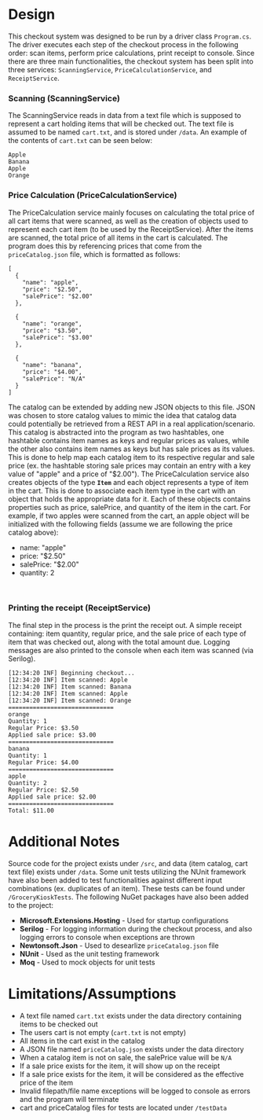 # Design
This checkout system was designed to be run by a driver class `Program.cs`. The driver executes each step of the checkout process in the following order: scan items, perform price calculations, print receipt to console. Since there are three main functionalities, the checkout system has been split into three services: `ScanningService`, `PriceCalculationService`, and `ReceiptService`. 


### Scanning (ScanningService)
The ScanningService reads in data from a text file which is supposed to represent a cart holding items that will be checked out. 
The text file is assumed to be named `cart.txt`, and is stored under `/data`. An example of the contents of `cart.txt` can be seen below:
```
Apple
Banana
Apple
Orange
```


### Price Calculation (PriceCalculationService)
The PriceCalculation service mainly focuses on calculating the total price of all cart items that were scanned, as well as the creation of objects used to represent each cart item (to be used by the ReceiptService). After the items are scanned, the total price of all items in the cart is calculated. The program does this by referencing prices that come from the `priceCatalog.json` file, which is formatted as follows: 
```
[
  {
    "name": "apple",
    "price": "$2.50",
    "salePrice": "$2.00"
  },

  {
    "name": "orange",
    "price": "$3.50",
    "salePrice": "$3.00"
  },

  {
    "name": "banana",
    "price": "$4.00",
    "salePrice": "N/A"
  }
]
```
The catalog can be extended by adding new JSON objects to this file. JSON was chosen to store catalog values to mimic the idea that catalog data could potentially be retrieved from a REST API in a real application/scenario. This catalog is abstracted into the program as two hashtables, one hashtable contains item names as keys and regular prices as values, while the other also contains item names as keys but has sale prices as its values. This is done to help map each catalog item to its respective regular and sale price (ex. the hashtable storing sale prices may contain an entry with a key value of "apple" and a price of "$2.00"). The PriceCalculation service also creates objects of the type **`Item`** and each object represents a type of item in the cart. This is done to associate each item type in the cart with an object that holds the appropriate data for it. Each of these objects contains properties such as price, salePrice, and quantity of the item in the cart. For example, if two apples were scanned from the cart, an apple object will be initialized with the following fields (assume we are following the price catalog above): </br>
* name: "apple"
* price: "$2.50"
* salePrice: "$2.00"
* quantity: 2 
</br>


### Printing the receipt (ReceiptService)
The final step in the process is the print the receipt out. A simple receipt containing:  item quantity, regular price, and the sale price of each type of item that was checked out, along with the total amount due. Logging messages are also printed to the console when each item was scanned (via Serilog). 
```
[12:34:20 INF] Beginning checkout...
[12:34:20 INF] Item scanned: Apple
[12:34:20 INF] Item scanned: Banana
[12:34:20 INF] Item scanned: Apple
[12:34:20 INF] Item scanned: Orange
==============================
orange
Quantity: 1
Regular Price: $3.50
Applied sale price: $3.00
==============================
banana
Quantity: 1
Regular Price: $4.00
==============================
apple
Quantity: 2
Regular Price: $2.50
Applied sale price: $2.00
==============================
Total: $11.00
```


# Additional Notes
Source code for the project exists under `/src`, and data (item catalog, cart text file) exists under `/data`. 
Some unit tests utilizing the NUnit framework have also been added to test functionalities against different input combinations (ex. duplicates of an item). These tests can be found under `/GroceryKioskTests`. The following NuGet packages have also been added to the project: </br>
* **Microsoft.Extensions.Hosting** - Used for startup configurations
* **Serilog** - For logging information during the checkout process, and also logging errors to console when exceptions are thrown
* **Newtonsoft.Json** - Used to desearlize `priceCatalog.json` file
* **NUnit** - Used as the unit testing framework
* **Moq** - Used to mock objects for unit tests


# Limitations/Assumptions
* A text file named `cart.txt` exists under the data directory containing items to be checked out
* The users cart is not empty (`cart.txt` is not empty)
* All items in the cart exist in the catalog
* A JSON file named `priceCatalog.json` exists under the data directory
* When a catalog item is not on sale, the salePrice value will be `N/A`
* If a sale price exists for the item, it will show up on the receipt
* If a sale price exists for the item, it will be considered as the effective price of the item
* Invalid filepath/file name exceptions will be logged to console as errors and the program will terminate
* cart and priceCatalog files for tests are located under `/testData`
